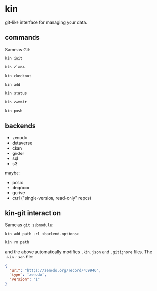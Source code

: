 # kin

git-like interface for managing your data.

## commands

Same as Git:

```bash
kin init

kin clone

kin checkout

kin add

kin status

kin commit

kin push
```

## backends

  * zenodo
  * dataverse
  * ckan
  * girder
  * sql
  * s3

maybe:

  * posix
  * dropbox
  * gdrive
  * curl ("single-version, read-only" repos)

## kin-git interaction

Same as `git submodule`:

```bash
kin add path url <backend-options>

kin rm path
```

and the above automatically modifies `.kin.json` and `.gitignore` 
files. The `.kin.json` file:

```json
{
  "uri": "https://zenodo.org/record/439946",
  "type": "zenodo",
  "version": "1"
}
```
